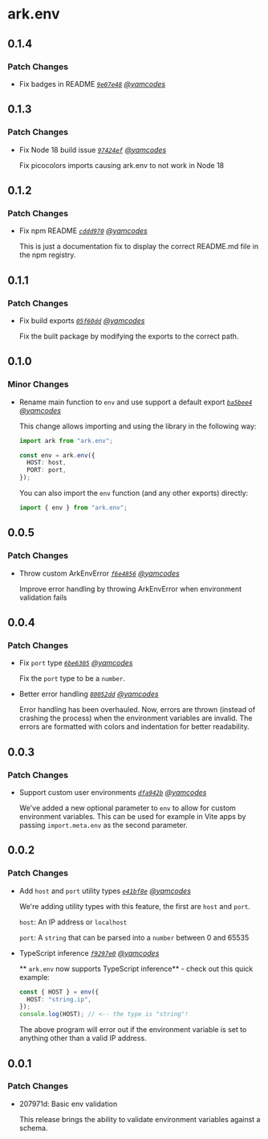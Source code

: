 # ark.env

## 0.1.4

### Patch Changes

- Fix badges in README _[`9e07e48`](https://github.com/yamcodes/ark.env/commit/9e07e4872ece404fe2075af55c4d14dd1944bd93) [@yamcodes](https://github.com/yamcodes)_

## 0.1.3

### Patch Changes

- Fix Node 18 build issue _[`97424ef`](https://github.com/yamcodes/ark.env/commit/97424ef331d6ce1a9f26c9b50c5cc43d7d0547bb) [@yamcodes](https://github.com/yamcodes)_

  Fix picocolors imports causing ark.env to not work in Node 18

## 0.1.2

### Patch Changes

- Fix npm README _[`cddd970`](https://github.com/yamcodes/ark.env/commit/cddd970e9d8f0213ece7b8b8cb3d6cf47fbbeecd) [@yamcodes](https://github.com/yamcodes)_

  This is just a documentation fix to display the correct README.md file in the npm registry.

## 0.1.1

### Patch Changes

- Fix build exports _[`05f60dd`](https://github.com/yamcodes/ark.env/commit/05f60ddb4f2869f2a6a771dd6aa4b79d4b4cb738) [@yamcodes](https://github.com/yamcodes)_

  Fix the built package by modifying the exports to the correct path.

## 0.1.0

### Minor Changes

- Rename main function to `env` and use support a default export _[`ba5bee4`](https://github.com/yamcodes/ark.env/commit/ba5bee435154b183e0973ec1e17e5739473af866) [@yamcodes](https://github.com/yamcodes)_

  This change allows importing and using the library in the following way:

  ```ts
  import ark from "ark.env";

  const env = ark.env({
    HOST: host,
    PORT: port,
  });
  ```

  You can also import the `env` function (and any other exports) directly:

  ```ts
  import { env } from "ark.env";
  ```

## 0.0.5

### Patch Changes

- Throw custom ArkEnvError _[`f6e4856`](https://github.com/yamcodes/ark.env/commit/f6e485620aa7f27d6674e1828afd61be023cea99) [@yamcodes](https://github.com/yamcodes)_

  Improve error handling by throwing ArkEnvError when environment validation fails

## 0.0.4

### Patch Changes

- Fix `port` type _[`6be6305`](https://github.com/yamcodes/ark.env/commit/6be630501af6b69bfaebd438814dfe5ab4dcacd3) [@yamcodes](https://github.com/yamcodes)_

  Fix the `port` type to be a `number`.

- Better error handling _[`80052dd`](https://github.com/yamcodes/ark.env/commit/80052dd9ba5e46ac8233d37cb47d40b5177b521f) [@yamcodes](https://github.com/yamcodes)_

  Error handling has been overhauled. Now, errors are thrown (instead of crashing the process) when the environment variables are invalid. The errors are formatted with colors and indentation for better readability.

## 0.0.3

### Patch Changes

- Support custom user environments _[`dfa942b`](https://github.com/yamcodes/ark.env/commit/dfa942b7eaa9f49dae2a968c4cb24f6c90bfa3f4) [@yamcodes](https://github.com/yamcodes)_

  We've added a new optional parameter to `env` to allow for custom environment variables. This can be used for example in Vite apps by passing `import.meta.env` as the second parameter.

## 0.0.2

### Patch Changes

- Add `host` and `port` utility types _[`e41bf8e`](https://github.com/yamcodes/ark.env/commit/e41bf8ee3d95c9c96105d53aa19d7b77c3e4dd28) [@yamcodes](https://github.com/yamcodes)_

  We're adding utility types with this feature, the first are `host` and `port`.

  `host`: An IP address or `localhost`

  `port`: A `string` that can be parsed into a `number` between 0 and 65535

- TypeScript inference _[`f9297e0`](https://github.com/yamcodes/ark.env/commit/f9297e05438f2a43c0a5855567b5fbf3d529cfd6) [@yamcodes](https://github.com/yamcodes)_

  ** `ark.env` now supports TypeScript inference** - check out this quick example:

  ```ts
  const { HOST } = env({
    HOST: "string.ip",
  });
  console.log(HOST); // <-- the type is "string"!
  ```

  The above program will error out if the environment variable is set to anything other than a valid IP address.

## 0.0.1

### Patch Changes

- 207971d: Basic env validation

  This release brings the ability to validate environment variables against a schema.

